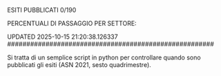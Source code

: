 ESITI PUBBLICATI 0/190 

PERCENTUALI DI PASSAGGIO PER SETTORE:

UPDATED 2025-10-15 21:20:38.126337
###################################################### 

Si tratta di un semplice script in python per controllare quando sono pubblicati gli esiti (ASN 2021, sesto quadrimestre).

